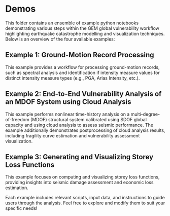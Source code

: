 # Demos

This folder contains an ensemble of example python notebooks demonstrating various steps within the GEM global vulnerability workflow highlighting earthquake catastrophe modelling and visualization techniques. Below is an overview of the four available examples:

## Example 1: Ground-Motion Record Processing
This example provides a workflow for processing ground-motion records, such as spectral analysis and identification if intensity measure values for distinct intensity measure types (e.g., PGA, Arias Intensity, etc.).

## Example 2: End-to-End Vulnerability Analysis of an MDOF System using Cloud Analysis
This example performs nonlinear time-history analysis on a multi-degree-of-freedom (MDOF) structural system calibrated using SDOF global capacity and using cloud analysis to assess seismic performance. The example additionally demonstrates postprocessing of cloud analysis results, including fragility curve estimation and vulnerability assessment visualization.

## Example 3: Generating and Visualizing Storey Loss Functions
This example focuses on computing and visualizing storey loss functions, providing insights into seismic damage assessment and economic loss estimation.

Each example includes relevant scripts, input data, and instructions to guide users through the analysis. Feel free to explore and modify them to suit your specific needs! 
